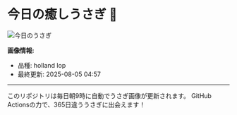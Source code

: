 # 今日の癒しうさぎ 🐰

![今日のうさぎ](https://firebasestorage.googleapis.com/v0/b/rabbitdb-9370d.appspot.com/o/rabbits%2F09be9ed2?alt=media&token=0730e22d-1fc3-4e7b-a75f-35a195a6749d)

**画像情報:**
- 品種: holland lop
- 最終更新: 2025-08-05 04:57

---

このリポジトリは毎日朝9時に自動でうさぎ画像が更新されます。
GitHub Actionsの力で、365日違ううさぎに出会えます！
